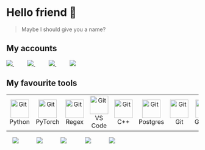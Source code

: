 # Hello friend 👋

> Maybe I should give you a name?

## My accounts
<div align="justify">

<a href="https://www.kaggle.com/tomas245">
<img src="https://img.shields.io/badge/Kaggle-20BEFF.svg?style=for-the-badge&logo=Kaggle&logoColor=white">
</a>
&nbsp;&nbsp;&nbsp;&nbsp;&nbsp;&nbsp;&nbsp;&nbsp;
<a href="https://leetcode.com/Tomas245/">
<img src="https://img.shields.io/badge/LeetCode-FFA116.svg?style=for-the-badge&logo=LeetCode&logoColor=white">
</a>
 &nbsp;&nbsp;&nbsp;&nbsp;&nbsp;&nbsp;&nbsp;&nbsp;
<a href="https://www.hackerrank.com/profile/tomas_yudin">
<img src="https://img.shields.io/badge/HackerRank-00EA64.svg?style=for-the-badge&logo=HackerRank&logoColor=white">
</a>
&nbsp;&nbsp;&nbsp;&nbsp;&nbsp;&nbsp;&nbsp;&nbsp;
<a href="https://habr.com/ru/users/Tomas245/">
<img src="https://img.shields.io/badge/Habr-65A3BE.svg?style=for-the-badge&logo=Habr&logoColor=white">
</a>

</div>

## My favourite tools
<table>
  <tr>
    <td align="center" width="96">
        <img src="https://skillicons.dev/icons?i=python" width="48" height="48" alt="Git" />
      <br>Python
    </td>
    <td align="center" width="96">
        <img src="https://skillicons.dev/icons?i=pytorch" width="48" height="48" alt="Git" />
      <br>PyTorch
    </td>
    <td align="center" width="96">
        <img src="https://skillicons.dev/icons?i=regex" width="48" height="48" alt="Git" />
      <br>Regex
    </td>
    <td align="center" width="96">
        <img src="https://skillicons.dev/icons?i=vscode" width="48" height="48" alt="Git" />
      <br>VS Code
    </td>
    <td align="center" width="96">
        <img src="https://skillicons.dev/icons?i=cpp" width="48" height="48" alt="Git" />
      <br>C++
    </td>
    <td align="center" width="96">
        <img src="https://skillicons.dev/icons?i=postgres" width="48" height="48" alt="Git" />
      <br>Postgres
    </td>
    <td align="center" width="96">
        <img src="https://skillicons.dev/icons?i=git" width="48" height="48" alt="Git" />
      <br>Git
    </td>
    <td align="center" width="96">
        <img src="https://skillicons.dev/icons?i=github" width="48" height="48" alt="Git" />
      <br>GitHub
    </td>
    <td align="center" width="96">
        <img src="https://skillicons.dev/icons?i=gitlab" width="48" height="48" alt="Git" />
      <br>GitLab
    </td>
  </tr>
</table>

<div align="justify">
&nbsp;&nbsp;&nbsp;
<img src="https://img.shields.io/badge/spaCy-09A3D5.svg?style=for-the-badge&logo=spaCy&logoColor=white">
&nbsp;&nbsp;&nbsp;&nbsp;&nbsp;&nbsp;&nbsp;&nbsp;&nbsp;&nbsp;
  
<img src="https://img.shields.io/badge/Apache%20Hadoop-66CCFF.svg?style=for-the-badge&logo=Apache-Hadoop&logoColor=black">
&nbsp;&nbsp;&nbsp;&nbsp;&nbsp;&nbsp;&nbsp;&nbsp;&nbsp;&nbsp;

<img src="https://img.shields.io/badge/Apache%20Spark-E25A1C.svg?style=for-the-badge&logo=Apache-Spark&logoColor=white">
&nbsp;&nbsp;&nbsp;&nbsp;&nbsp;&nbsp;&nbsp;&nbsp;&nbsp;&nbsp;

<img src="https://img.shields.io/badge/VirtualBox-183A61.svg?style=for-the-badge&logo=VirtualBox&logoColor=white">
&nbsp;&nbsp;&nbsp;&nbsp;&nbsp;&nbsp;&nbsp;&nbsp;&nbsp;&nbsp;

<img src="https://img.shields.io/badge/Ubuntu-E95420.svg?style=for-the-badge&logo=Ubuntu&logoColor=white">
</div>

<!--
**Tomas542/Tomas542** is a ✨ _special_ ✨ repository because its `README.md` (this file) appears on your GitHub profile.

Here are some ideas to get you started:

- 🔭 I’m currently working on ...
- 🌱 I’m currently learning ...
- 👯 I’m looking to collaborate on ...
- 🤔 I’m looking for help with ...
- 💬 Ask me about ...
- 📫 How to reach me: ...
- 😄 Pronouns: ...
- ⚡ Fun fact: ...
-->
